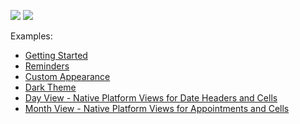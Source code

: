 <!-- default badges list -->
![](https://img.shields.io/endpoint?url=https://codecentral.devexpress.com/api/v1/VersionRange/321667647/21.1.3%2B)
[![](https://img.shields.io/badge/📖_How_to_use_DevExpress_Examples-e9f6fc?style=flat-square)](https://docs.devexpress.com/GeneralInformation/403183)
<!-- default badges end -->
Examples:

- [Getting Started](./CS/Scheduler_GettingStarted)
- [Reminders](./CS/Reminders)
- [Custom Appearance](./CS/CustomAppearance)
- [Dark Theme](./CS/DarkTheme)
- [Day View - Native Platform Views for Date Headers and Cells](./CS/CustomDayViewProviders)  
- [Month View - Native Platform Views for Appointments and Cells](./CS/CustomMonthViewProviders) 
